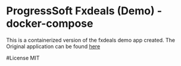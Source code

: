 # ProgressSoft Fxdeals (Demo) - docker-compose
This is a containerized version of the fxdeals demo app created.
The Original application can be found [here](https://github.com/oluwin/progress-soft-fxdeals)

#License
MIT
